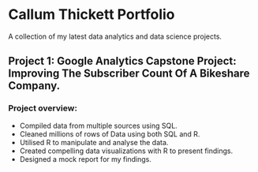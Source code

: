 # Callum Thickett Portfolio
A collection of my latest data analytics and data science projects.

## Project 1: Google Analytics Capstone Project: Improving The Subscriber Count Of A Bikeshare Company.
### Project overview:
 * Compiled data from multiple sources using SQL. 
 * Cleaned millions of rows of Data using both SQL and R.
 * Utilised R to manipulate and analyse the data.
 * Created compelling data visualizations with R to present findings.
 * Designed a mock report for my findings.
